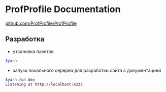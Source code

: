 # ProfProfile Documentation

[github.com/ProfProfile/ProfProfile](https://github.com/ProfProfile/ProfProfile)

## Разработка

- утсановка пакетов

```bash
$yarn
```

- запуск локального сервреа для разработки сайта с документацией

```bash
$yarn run dev
Listening at http://localhost:4233
```
